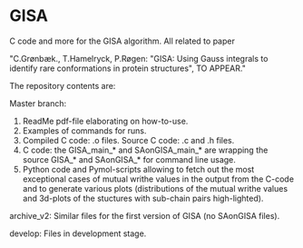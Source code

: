 # GISA
C code and more for the GISA algorithm. All related to paper

"C.Grønbæk., T.Hamelryck, P.Røgen: "GISA: Using Gauss integrals to identify rare conformations in protein structures", TO APPEAR."

The repository contents are:

Master branch:
1. ReadMe pdf-file elaborating on how-to-use.
2. Examples of commands for runs.
3. Compiled C code: .o files. Source C code: .c and .h files.
4. C code: the GISA_main_* and SAonGISA_main_* are wrapping the source GISA_* and SAonGISA_* for command line usage.
5. Python code and Pymol-scripts allowing to fetch out the most exceptional cases of mutual writhe values in the output from the C-code and to generate various plots (distributions of the mutual writhe values and 3d-plots of the stuctures with sub-chain pairs high-lighted).

archive_v2:
Similar files for the first version of GISA (no SAonGISA files).

develop:
Files in development stage.
